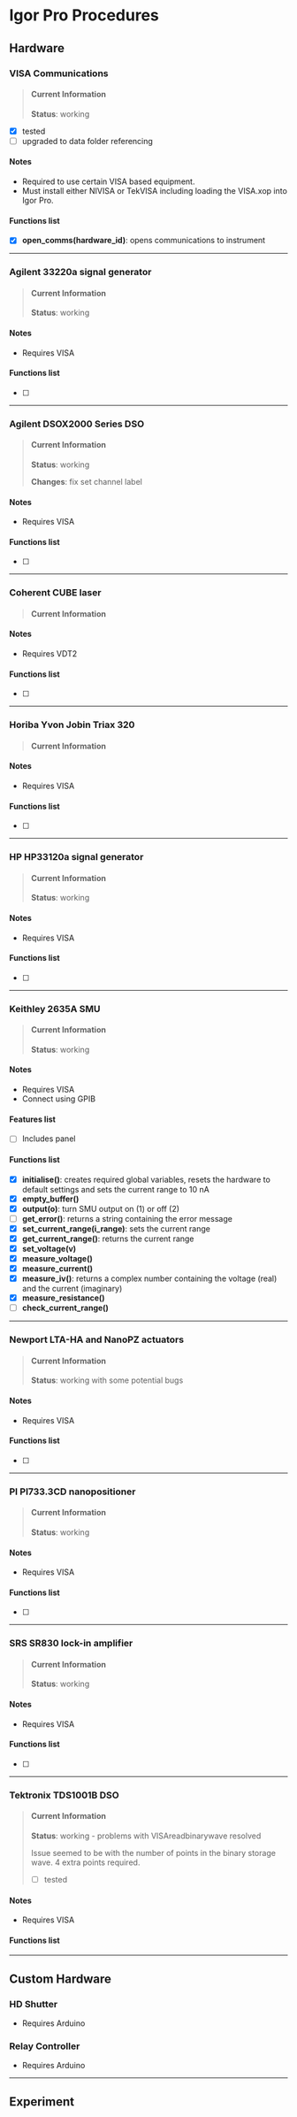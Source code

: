 Igor Pro Procedures
===================

Hardware
--------

### VISA Communications
>#### Current Information
>**Status**: working
>
- [x] tested
- [ ] upgraded to data folder referencing

#### Notes
- Required to use certain VISA based equipment.
- Must install either NIVISA or TekVISA including loading the VISA.xop into Igor Pro.

#### Functions list
- [x] **open_comms(hardware_id)**: opens communications to instrument

----------

### Agilent 33220a signal generator
>#### Current Information
>**Status**: working

#### Notes
- Requires VISA

#### Functions list
- [ ]

----------

### Agilent DSOX2000 Series DSO
>#### Current Information
>**Status**: working
>
>**Changes**: fix set channel label

#### Notes
- Requires VISA

#### Functions list
- [ ]

----------

### Coherent CUBE laser
>#### Current Information
>

#### Notes
- Requires VDT2

#### Functions list
- [ ]

----------

### Horiba Yvon Jobin Triax 320
>#### Current Information
>

#### Notes
- Requires VISA

#### Functions list
- [ ]

----------

### HP HP33120a signal generator
>#### Current Information
>**Status**: working

#### Notes
- Requires VISA

#### Functions list
- [ ]

----------

### Keithley 2635A SMU
>#### Current Information
>**Status**: working

#### Notes
- Requires VISA
- Connect using GPIB

#### Features list
- [ ] Includes panel

#### Functions list
- [x] **initialise()**: creates required global variables, resets the hardware to default settings and sets the current range to 10 nA
- [x] **empty_buffer()**
- [x] **output(o)**: turn SMU output on (1) or off (2)
- [ ] **get_error()**: returns a string containing the error message
- [x] **set_current_range(i_range)**: sets the current range
- [x] **get_current_range()**: returns the current range
- [x] **set_voltage(v)**
- [x] **measure_voltage()**
- [x] **measure_current()**
- [x] **measure_iv()**: returns a complex number containing the voltage (real) and the current (imaginary)
- [x] **measure_resistance()**
- [ ] **check_current_range()**

----------

### Newport LTA-HA and NanoPZ actuators ###
>#### Current Information ####
>**Status**: working with some potential bugs

#### Notes ####
- Requires VISA

#### Functions list ####
- [ ]

----------

### PI PI733.3CD nanopositioner
>#### Current Information
>**Status**: working

#### Notes
- Requires VISA

#### Functions list
- [ ]

----------

### SRS SR830 lock-in amplifier
>#### Current Information
>**Status**: working

#### Notes
- Requires VISA

#### Functions list
- [ ]

----------

### Tektronix TDS1001B DSO ###
>#### Current Information ####
>**Status**: working - problems with VISAreadbinarywave resolved
>
>Issue seemed to be with the number of points in the binary storage wave. 4 extra points required.
>
>- [ ] tested
#### Notes
- Requires VISA
#### Functions list

----------

Custom Hardware
------------------

### HD Shutter
- Requires Arduino

### Relay Controller
- Requires Arduino

----------

Experiment
----------
